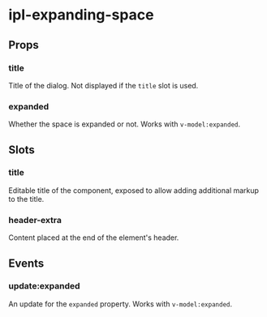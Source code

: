 # ipl-expanding-space

## Props

### title

Title of the dialog. Not displayed if the `title` slot is used.

### expanded

Whether the space is expanded or not. Works with `v-model:expanded`. 

## Slots

### title

Editable title of the component, exposed to allow adding additional markup to the title.

### header-extra

Content placed at the end of the element's header.

## Events

### update:expanded

An update for the `expanded` property. Works with `v-model:expanded`.

